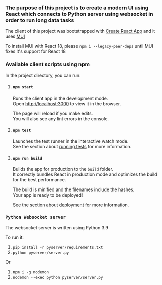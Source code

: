 ### The purpose of this project is to create a modern UI using React which connects to Python server using websocket in order to run long data tasks  
  
The client of this project was bootstrapped with [Create React App](https://github.com/facebook/create-react-app) and it uses [MUI](https://mui.com/)

To install MUI with React 18, please `npm i --legacy-peer-deps` until MUI fixes it's support for React 18

### Available client scripts using npm

In the project directory, you can run:

1. #### `npm start`

    Runs the client app in the development mode.<br />
    Open [http://localhost:3000](http://localhost:3000) to view it in the browser.

    The page will reload if you make edits.<br />
    You will also see any lint errors in the console.

2. #### `npm test`

    Launches the test runner in the interactive watch mode.<br />
    See the section about [running tests](https://facebook.github.io/create-react-app/docs/running-tests) for more information.

3. #### `npm run build`

    Builds the app for production to the `build` folder.<br />
    It correctly bundles React in production mode and optimizes the build for the best performance.

    The build is minified and the filenames include the hashes.<br />
    Your app is ready to be deployed!

    See the section about [deployment](https://facebook.github.io/create-react-app/docs/deployment) for more information.

### `Python Websocket server`
The websocket server is written using Python 3.9

To run it:
1. `pip install -r pyserver/requirements.txt`
2. `python pyserver/server.py`

Or

1. `npm i -g nodemon`
2. `nodemon --exec python pyserver/server.py`
